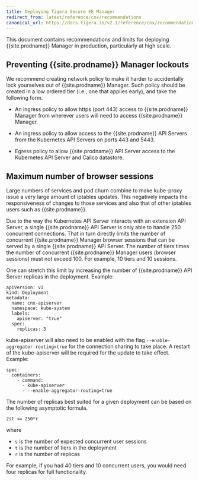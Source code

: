```yaml
---
title: Deploying Tigera Secure EE Manager
redirect_from: latest/reference/cnx/recommendations
canonical_url: https://docs.tigera.io/v2.1/reference/cnx/recommendations
---
```


This document contains recommendations and limits for deploying {{site.prodname}} Manager in production, particularly at high scale.

## Preventing {{site.prodname}} Manager lockouts

We recommend creating network policy to make it harder to accidentally lock yourselves out of {{site.prodname}} Manager.  Such policy should be created in a low ordered tier (i.e., one that applies early), and take the following form.

- An ingress policy to allow https (port 443) access to {{site.prodname}} Manager from wherever users will need to access {{site.prodname}} Manager.

- An ingress policy to allow access to the {{site.prodname}} API Servers from the Kubernetes API Servers on ports 443 and 5443.

- Egress policy to allow {{site.prodname}} API Server access to the Kubernetes API Server and Calico datastore.


## Maximum number of browser sessions

Large numbers of services and pod churn combine to make kube-proxy issue a very large amount of iptables updates.  This negatively impacts the responsiveness of changes to those services and also that of other iptables users such as {{site.prodname}}.

Due to the way the Kubernetes API Server interacts with an extension API Server, a single {{site.prodname}} API Server is only able to handle 250 concurrent connections. That in turn directly limits the number of concurrent {{site.prodname}} Manager browser sessions that can be served by a single {{site.prodname}} API Server. The number of tiers times the number of concurrent {{site.prodname}} Manager users (browser sessions) must not exceed 100.  For example, 10 tiers and 10 sessions.

One can stretch this limit by increasing the number of {{site.prodname}} API Server replicas in the deployment. Example:

```
apiVersion: v1
kind: Deployment
metadata:
  name: cnx-apiserver
  namespace: kube-system
  labels:
    apiserver: "true"
  spec:
    replicas: 3
```

kube-apiserver will also need to be enabled with the flag `--enable-aggregator-routing=true` for the connection sharing to take place. A restart of the kube-apiserver will be required for the update to take effect. Example:

```
spec:
  containers:
    - command:
      - kube-apiserver
      - --enable-aggregator-routing=true 
```

The number of replicas best suited for a given deployment can be based on the following asymptotic formula.

```
2st <= 250*r 
```
where
- `s` is the number of expected concurrent user sessions
- `t` is the number of tiers in the deployment
- `r` is the number of replicas

For example, if you had 40 tiers and 10 concurrent users, you would need four replicas for full functionality.


